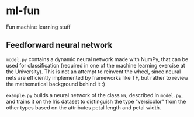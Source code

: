 # ml-fun
Fun machine learning stuff

## Feedforward neural network

`model.py` contains a dynamic neural network made with NumPy, that can be used for classification (required in one of the machine learning exercise at the University). This is not an attempt to reinvent the wheel, since neural nets are efficiently implemented by frameworks like TF, but rather to review the mathematical background behind it :)

`example.py` builds a neural network of the class `NN`, described in `model.py`, and trains it on the Iris dataset to distinguish the type "versicolor" from the other types based on the attributes petal length and petal width.
